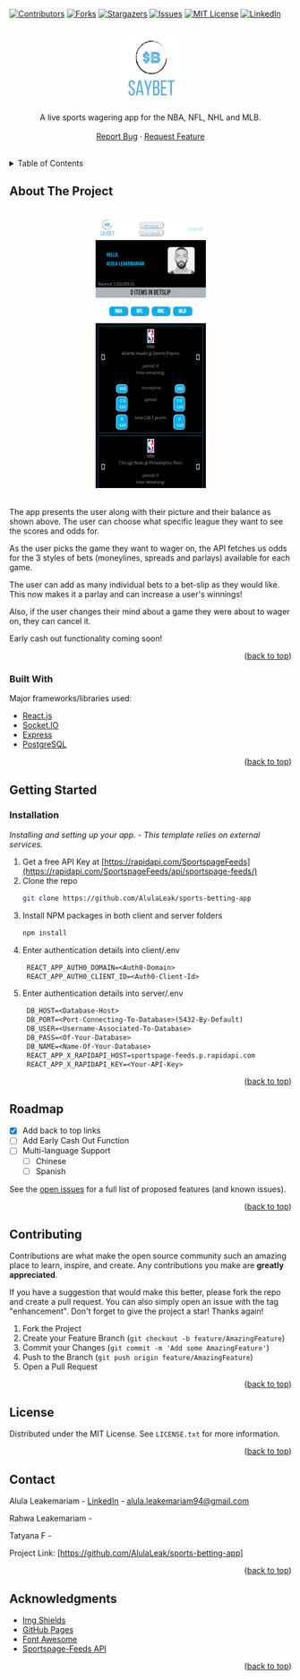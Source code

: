 <div id="top"></div>

[![Contributors][contributors-shield]][contributors-url]
[![Forks][forks-shield]][forks-url]
[![Stargazers][stars-shield]][stars-url]
[![Issues][issues-shield]][issues-url]
[![MIT License][license-shield]][license-url]
[![LinkedIn][linkedin-shield]][linkedin-url]

<!-- PROJECT LOGO -->
<br />
<div align="center">
  <a href="./client/public/SayBet-logo.png">
    <img src="./client/public/SayBet-logo.png" alt="Logo" width="120" height="120">
  </a>

  <p align="center">
    A live sports wagering app for the NBA, NFL, NHL and MLB.
    <br />
    <br />
    <a href="https://github.com/AlulaLeak/sports-betting-app/issues">Report Bug</a>
     · 
    <a href="https://github.com/AlulaLeak/sports-betting-app/issues">Request Feature</a>
  </p>
</div>
    <br />

<!-- TABLE OF CONTENTS -->
<details>
  <summary>Table of Contents</summary>
  <ol>
    <li>
      <a href="#about-the-project">About The Project</a>
      <ul>
        <li><a href="#built-with">Built With</a></li>
      </ul>
    </li>
    <li>
      <a href="#getting-started">Getting Started</a>
      <ul>
        <li><a href="#installation">Installation</a></li>
      </ul>
    </li>
    <li><a href="#usage">Usage</a></li>
    <li><a href="#roadmap">Roadmap</a></li>
    <li><a href="#contributing">Contributing</a></li>
    <li><a href="#license">License</a></li>
    <li><a href="#contact">Contact</a></li>
    <li><a href="#acknowledgments">Acknowledgments</a></li>
  </ol>
</details>

<!-- ABOUT THE PROJECT -->

## About The Project

<div align="center">
    <br />
  <a href="./client/public/saybet-live-games-page.png">
    <img src="./client/public/saybet-live-games-page.png" alt="Logo" width="197" height="483">
  </a>
  </div>
    <br />

The app presents the user along with their picture and their balance as shown above. The user can choose what specific league they want to see the scores and odds for.

As the user picks the game they want to wager on, the API fetches us odds for the 3 styles of bets (moneylines, spreads and parlays) available for each game.

The user can add as many individual bets to a bet-slip as they would like. This now makes it a parlay and can increase a user's winnings!

Also, if the user changes their mind about a game they were about to wager on, they can cancel it.

Early cash out functionality coming soon!

<p align="right">(<a href="#top">back to top</a>)</p>

### Built With

Major frameworks/libraries used:

- [React.js](https://reactjs.org/)
- [Socket.IO](https://socket.io/)
- [Express](https://expressjs.com/)
- [PostgreSQL](https://www.postgresql.org/)

<p align="right">(<a href="#top">back to top</a>)</p>

<!-- GETTING STARTED -->

## Getting Started

### Installation

_Installing and setting up your app. - This template relies on external services._

1. Get a free API Key at [https://rapidapi.com/SportspageFeeds](https://rapidapi.com/SportspageFeeds/api/sportspage-feeds/)
2. Clone the repo
   ```sh
   git clone https://github.com/AlulaLeak/sports-betting-app
   ```
3. Install NPM packages in both client and server folders
   ```sh
   npm install
   ```
4. Enter authentication details into client/.env
   ```
    REACT_APP_AUTH0_DOMAIN=<Auth0-Domain>
    REACT_APP_AUTH0_CLIENT_ID=<Auth0-Client-Id>
   ```
5. Enter authentication details into server/.env
   ```
    DB_HOST=<Database-Host>
    DB_PORT=<Port-Connecting-To-Database>(5432-By-Default)
    DB_USER=<Username-Associated-To-Database>
    DB_PASS=<Of-Your-Database>
    DB_NAME=<Name-Of-Your-Database>
    REACT_APP_X_RAPIDAPI_HOST=sportspage-feeds.p.rapidapi.com
    REACT_APP_X_RAPIDAPI_KEY=<Your-API-Key>
   ```

<p align="right">(<a href="#top">back to top</a>)</p>

<!-- ROADMAP -->

## Roadmap

- [x] Add back to top links
- [ ] Add Early Cash Out Function
- [ ] Multi-language Support
  - [ ] Chinese
  - [ ] Spanish

See the [open issues]("https://github.com/AlulaLeak/sports-betting-app"/issues) for a full list of proposed features (and known issues).

<p align="right">(<a href="#top">back to top</a>)</p>

<!-- CONTRIBUTING -->

## Contributing

Contributions are what make the open source community such an amazing place to learn, inspire, and create. Any contributions you make are **greatly appreciated**.

If you have a suggestion that would make this better, please fork the repo and create a pull request. You can also simply open an issue with the tag "enhancement".
Don't forget to give the project a star! Thanks again!

1. Fork the Project
2. Create your Feature Branch (`git checkout -b feature/AmazingFeature`)
3. Commit your Changes (`git commit -m 'Add some AmazingFeature'`)
4. Push to the Branch (`git push origin feature/AmazingFeature`)
5. Open a Pull Request

<p align="right">(<a href="#top">back to top</a>)</p>

<!-- LICENSE -->

## License

Distributed under the MIT License. See `LICENSE.txt` for more information.

<p align="right">(<a href="#top">back to top</a>)</p>

<!-- CONTACT -->

## Contact

Alula Leakemariam - [LinkedIn](https://www.linkedin.com/in/alula-leakemariam-903059233/) - alula.leakemariam94@gmail.com

Rahwa Leakemariam -

Tatyana F -

Project Link: [https://github.com/AlulaLeak/sports-betting-app]

<p align="right">(<a href="#top">back to top</a>)</p>

<!-- ACKNOWLEDGMENTS -->

## Acknowledgments

- [Img Shields](https://shields.io)
- [GitHub Pages](https://pages.github.com)
- [Font Awesome](https://fontawesome.com)
- [Sportspage-Feeds API](https://rapidapi.com/SportspageFeeds/api/sportspage-feeds/)

<p align="right">(<a href="#top">back to top</a>)</p>

<!-- MARKDOWN LINKS & IMAGES -->
<!-- https://www.markdownguide.org/basic-syntax/#reference-style-links -->

[contributors-shield]: https://img.shields.io/github/contributors/AlulaLeak/sports-betting-app.svg?style=for-the-badge
[contributors-url]: https://github.com/AlulaLeak/sports-betting-app/graphs/contributors
[forks-shield]: https://img.shields.io/github/forks/AlulaLeak/sports-betting-app.svg?style=for-the-badge
[forks-url]: https://github.com/AlulaLeak/sports-betting-app/network/members
[stars-shield]: https://img.shields.io/github/stars/AlulaLeak/sports-betting-app.svg?style=for-the-badge
[stars-url]: https://github.com/AlulaLeak/sports-betting-app/stargazers
[issues-shield]: https://img.shields.io/github/issues/AlulaLeak/sports-betting-app.svg?style=for-the-badge
[issues-url]: https://github.com/AlulaLeak/sports-betting-app/issues
[license-shield]: https://img.shields.io/github/license/AlulaLeak/sports-betting-app.svg?style=for-the-badge
[license-url]: https://github.com/AlulaLeak/sports-betting-app/tree/master/LICENSE.txt
[linkedin-shield]: https://img.shields.io/badge/-LinkedIn-black.svg?style=for-the-badge&logo=linkedin&colorB=555
[linkedin-url]: https://www.linkedin.com/in/alula-leakemariam-903059233/
[product-screenshot]: images/screenshot.png
